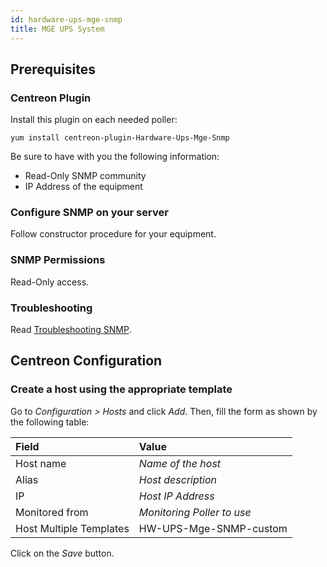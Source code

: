 ```yaml
---
id: hardware-ups-mge-snmp
title: MGE UPS System
---
```


## Prerequisites

### Centreon Plugin

Install this plugin on each needed poller:

``` shell
yum install centreon-plugin-Hardware-Ups-Mge-Snmp
```

Be sure to have with you the following information:

  - Read-Only SNMP community
  - IP Address of the equipment

### Configure SNMP on your server

Follow constructor procedure for your equipment.

### SNMP Permissions

Read-Only access.

### Troubleshooting

Read [Troubleshooting
SNMP](../getting-started/how-to-guides/troubleshooting-plugins.md/#troubleshooting-snmp).

## Centreon Configuration

### Create a host using the appropriate template

Go to *Configuration \> Hosts* and click *Add*. Then, fill the form as shown by
the following table:

| Field                                | Value                      |
| :----------------------------------- | :------------------------- |
| Host name                            | *Name of the host*         |
| Alias                                | *Host description*         |
| IP                                   | *Host IP Address*          |
| Monitored from                       | *Monitoring Poller to use* |
| Host Multiple Templates              | HW-UPS-Mge-SNMP-custom     |

Click on the *Save* button.
